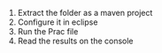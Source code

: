 1. Extract the folder as a maven project
2. Configure it in eclipse
3. Run the Prac file
4. Read the results on the console
